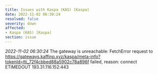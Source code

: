```yaml
---
title: Issues with Kaspa (KAS) [Kaspa]
date: 2022-11-02 06:30:24
resolved: false
severity: down
affected:
- Kaspa (KAS) [Kaspa]
section: issue
---
```


*2022-11-02 06:30:24* The gateway is unreachable: FetchError request to https://gateways.kaffinp.xyz/kaspa/meta-info?tokenId=tti_72f4cbbed88a5902c78a896f failed, reason: connect ETIMEDOUT 193.31.116.152:443